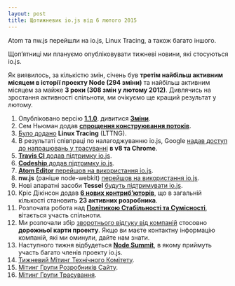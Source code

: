 ```yaml
---
layout: post
title: Щотижневик io.js від 6 лютого 2015
---
```


Atom та nw.js перейшли на io.js, Linux Tracing, а також багато іншого.

<!--more-->

Щоп’ятниці ми плануємо опубліковувати тижневі новини, які стосуються io.js.

Як виявилось, за кількістю змін, січень був **третім найбільш активним місяцем в історії проекту Node (294 зміни)** та найбільш активним місяцем за майже **3 роки (308 змін у лютому 2012)**. Дивлячись на зростання активності спільноти, ми очікуємо ще кращий результат у лютому.

1. Опубліковано версію **[1.1.0](https://iojs.org/dist/v1.1.0/)**. дивитися **[Зміни](https://github.com/iojs/io.js/blob/v1.x/CHANGELOG.md#2015-02-03-version-110-chrisdickinson)**.
2. Сем Ньюман додав **[спрощення конструювання потоків](https://github.com/iojs/io.js/commit/50daee7243a3f987e1a28d93c43f913471d6885a)**.
3. [Було додано](https://github.com/iojs/io.js/pull/702) **Linux Tracing** (LTTNG).
4. В результаті співпраці по налагоджуванню io.js, Google [надав доступ до напрацювань у трасуванні](https://github.com/iojs/io.js/issues/671#issuecomment-73191538) **в v8 та Chrome**.
5. [**Travis CI** додав підтримку io.js](http://docs.travis-ci.com/user/build-environment-updates/2015-02-03/).
6. [**Codeship** додав підтримку io.js](https://codeship.com/documentation/languages/nodejs/#iojs).
7. [**Atom Editor** перейшов на використання io.js](https://github.com/atom/atom/releases/tag/v0.177.0).
8. **nw.js** (раніше node-webkit) [перейшов на використання io.js](https://github.com/nwjs/nw.js/issues/2742).
9. Нові апаратні засоби **Tessel** [будуть підтримувати io.js](http://blog.technical.io/post/110115579867/upcoming-hardware-from-technical-machine).
10. Кріс Дікінсон додав [**6 нових контриб’юторів**](https://github.com/iojs/io.js/issues/680#issuecomment-73089691), що в загальній кількості становить **23 активних розробника**.
11. Розпочата робота над **[Політикою Стабільності та Сумісності](https://github.com/iojs/io.js/issues/725)**, вітається участь спільноти.
12. Ми розпочали збір [зворотнього відгуку від компаній](https://github.com/iojs/roadmap/issues/13) стосовно **дорожньої карти проекту**. Якщо ви маєте контактну інформацію компаній, які ми оминули, дайте нам знати.
13. Наступного тижня відбудеться [**Node Summit**](http://nodesummit.com/), в якому приймуть участь багато членів проекту io.js.
14. [Тижневий Мітинг Технічного Комітету](https://www.youtube.com/watch?v=IhXa2FmtBI4).
15. [Мітинг Групи Розробників Сайту](https://www.youtube.com/watch?v=SBJaXUA0lSY).
16. [Мітинг Групи Трасування](https://www.youtube.com/watch?v=Oar2yB5SPtA).
